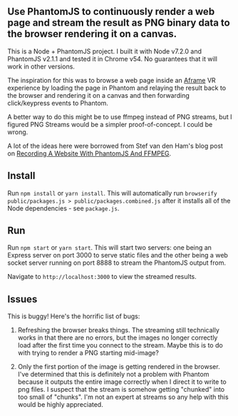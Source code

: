 ## Use PhantomJS to continuously render a web page and stream the result as PNG binary data to the browser rendering it on a canvas.

This is a Node + PhantomJS project. I built it with Node v7.2.0 and PhantomJS v2.1.1 and tested it in Chrome v54. No guarantees that it will work in other versions.

The inspiration for this was to browse a web page inside an [Aframe](http://aframe.io) VR experience by loading the page in Phantom and relaying the result back to the browser and rendering it on a canvas and then forwarding click/keypress events to Phantom.

A better way to do this might be to use ffmpeg instead of PNG streams, but I figured PNG Streams would be a simpler proof-of-concept. I could be wrong.

A lot of the ideas here were borrowed from Stef van den Ham's blog post on [Recording A Website With PhantomJS And FFMPEG](http://mindthecode.com/recording-a-website-with-phantomjs-and-ffmpeg/).


## Install

Run `npm install` or `yarn install`. This will automatically run `browserify public/packages.js > public/packages.combined.js` after it installs all of the Node dependencies - see `package.js`.

## Run

Run `npm start` or `yarn start`. This will start two servers: one being an Express server on port 3000 to serve static files and the other being a web socket server running on port 8888 to stream the PhantomJS output from.

Navigate to `http://localhost:3000` to view the streamed results.

## Issues

This is buggy! Here's the horrific list of bugs:

1. Refreshing the browser breaks things. The streaming still technically works in that there are no errors, but the images no longer correctly load after the first time you connect to the stream. Maybe this is to do with trying to render a PNG starting mid-image?

2. Only the first portion of the image is getting rendered in the browser. I've determined that this is definitely not a problem with Phantom because it outputs the entire image correctly when I direct it to write to png files. I suspect that the stream is somehow getting "chunked" into too small of "chunks". I'm not an expert at streams so any help with this would be highly appreciated.
